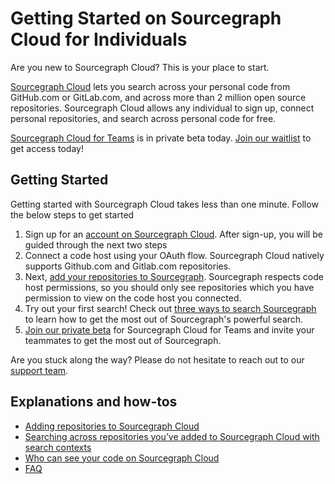 # Getting Started on Sourcegraph Cloud for Individuals

Are you new to Sourcegraph Cloud? This is your place to start. 

[Sourcegraph Cloud](https://sourcegraph.com/search) lets you search across your personal code from GitHub.com or GitLab.com, and across more than 2 million open source repositories. Sourcegraph Cloud allows any individual to sign up, connect personal repositories, and search across personal code for free. 

[Sourcegraph Cloud for Teams](https://about.sourcegraph.com/cloud-beta/) is in private beta today. [Join our waitlist](https://share.hsforms.com/14OQ3RoPpQTOXvZlUpgx6-A1n7ku?utm_medium=direct-traffic&utm_source=docs&utm_content=cloud-product-beta-teams) to get access today!

## Getting Started
Getting started with Sourcegraph Cloud takes less than one minute. Follow the below steps to get started
1. Sign up for an [account on Sourcegraph Cloud](https://sourcegraph.com/sign-up). After sign-up, you will be guided through the next two steps
2. Connect a code host using your OAuth flow. Sourcegraph Cloud natively supports Github.com and Gitlab.com repositories. 
3. Next, [add your repositories to Sourcegraph](https://learn.sourcegraph.com/how-to-add-private-code-repositories-to-sourcegraph). Sourcegraph respects code host permissions, so you should only see repositories which you have permission to view on the code host you connected. 
4. Try out your first search! Check out [three ways to search Sourcegraph](https://learn.sourcegraph.com/three-ways-to-search-video) to learn how to get the most out of Sourcegraph's powerful search.
5. [Join our private beta](https://share.hsforms.com/14OQ3RoPpQTOXvZlUpgx6-A1n7ku) for Sourcegraph Cloud for Teams and invite your teammates to get the most out of Sourcegraph. 

Are you stuck along the way? Please do not hesitate to reach out to our [support team](mailto:support@sourcegraph.com).

## Explanations and how-tos

- [Adding repositories to Sourcegraph Cloud](../code_search/how-to/adding_repositories_to_cloud.md)
- [Searching across repositories you’ve added to Sourcegraph Cloud with search contexts](../code_search/how-to/searching_with_search_contexts.md)
- [Who can see your code on Sourcegraph Cloud](../code_search/explanations/code_visibility_on_sourcegraph_cloud.md)
- [FAQ](../code_search/explanations/sourcegraph_cloud.md)
